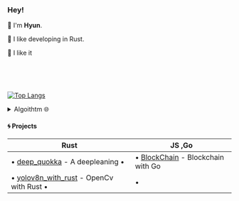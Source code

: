 ### Hey!  
   
👾 I'm **Hyun**.

🦀 I like developing in Rust.

🐁 I like it

<br>
<br>
<br>

[![Top Langs](https://github-readme-stats.vercel.app/api/top-langs/?username=kyunghyunHan&theme=radical&langs_count=8&hide=css,html,makefile,jupyter%20notebook,starlark,java,Objective-C,Ruby,LLVM&layout=compact)](https://github.com/kyunghyunHan/github-readme-stats)  



<details>
<summary>
Algoithtm 🌐
</summary>

![](https://leetcard.jacoblin.cool/kyunghyunHan?theme=light,unicorn)
[![Solved.ac Profile](http://mazassumnida.wtf/api/generate_badge?boj=hkh3045)](https://solved.ac/hkh3045)
</details>

  
#### 🌀 Projects

| **Rust**                                                                                                                                                                                                                                                                                                                                                                                                                                                                                                                                                                                                                                                                                                                                                                                                                                                                                                                                                                                                                                                                                                                                                                                                                                                                                                                                                                                                                                                                                                                                                                                                                                                                       | **JS ,Go**                                                                                                                                                                                                                                                                                                                                                                                                                                                                                                                                                                                                                                                                                                                                                                                                                                                                                                                                                                                                                                                                                                                                                                                                                                                                                                        |
| ------------------------------------------------------------------------------------------------------------------------------------------------------------------------------------------------------------------------------------------------------------------------------------------------------------------------------------------------------------------------------------------------------------------------------------------------------------------------------------------------------------------------------------------------------------------------------------------------------------------------------------------------------------------------------------------------------------------------------------------------------------------------------------------------------------------------------------------------------------------------------------------------------------------------------------------------------------------------------------------------------------------------------------------------------------------------------------------------------------------------------------------------------------------------------------------------------------------------------------------------------------------------------------------------------------------------------------------------------------------------------------------------------------------------------------------------------------------------------------------------------------------------------------------------------------------------------------------------------------------------------------------------------------------------------ | --------------------------------------------------------------------------------------------------------------------------------------------------------------------------------------------------------------------------------------------------------------------------------------------------------------------------------------------------------------------------------------------------------------------------------------------------------------------------------------------------------------------------------------------------------------------------------------------------------------------------------------------------------------------------------------------------------------------------------------------------------------------------------------------------------------------------------------------------------------------------------------------------------------------------------------------------------------------------------------------------------------------------------------------------------------------------------------------------------------------------------------------------------------------------------------------------------------------------------------------------------------------------------------------------------------------------------------------------------------------------------- |
| • [deep_quokka]() - A deepleaning •  | • [BlockChain](https://github.com/kyunghyunHan/blockchain) -  Blockchain with Go|
| • [yolov8n_with_rust](https://github.com/kyunghyunHan/yolov8n_with_rust) - OpenCv with Rust •  | • |
     